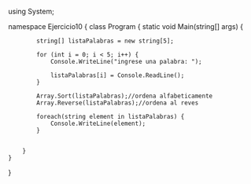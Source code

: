 
using System;

namespace Ejercicio10
{
    class Program
    {
        static void Main(string[] args)
        {

            string[] listaPalabras = new string[5];

            for (int i = 0; i < 5; i++) {
                Console.WriteLine("ingrese una palabra: ");
                
                listaPalabras[i] = Console.ReadLine();
            }

            Array.Sort(listaPalabras);//ordena alfabeticamente
            Array.Reverse(listaPalabras);//ordena al reves

            foreach(string element in listaPalabras) {
                Console.WriteLine(element);
            }


        }
    }
}
